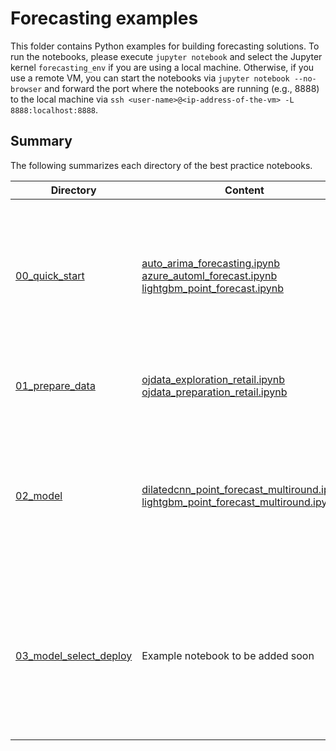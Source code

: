 # Forecasting examples

This folder contains Python examples for building forecasting solutions. To run the notebooks, please execute `jupyter notebook` and select the Jupyter kernel `forecasting_env` if you are using a local machine. Otherwise, if you use a remote VM, you can start the notebooks via `jupyter notebook --no-browser` and forward the port where the notebooks are running (e.g., 8888) to the local machine via `ssh <user-name>@<ip-address-of-the-vm> -L 8888:localhost:8888`.


## Summary

The following summarizes each directory of the best practice notebooks.

| Directory | Content | Description |
| --- | --- | --- |
| [00_quick_start](./00_quick_start)| [auto_arima_forecasting.ipynb](./00_quick_start/auto_arima_forecasting.ipynb) <br>[azure_automl_forecast.ipynb](./00_quick_start/azure_automl_forecast.ipynb) <br> [lightgbm_point_forecast.ipynb](./00_quick_start/lightgbm_point_forecast.ipynb) | Quick start notebooks that demonstrate workflow of developing a forecasting model using one-round training and testing data|
| [01_prepare_data](./01_prepare_data) | [ojdata_exploration_retail.ipynb](./01_prepare_data/ojdata_exploration_retail.ipynb) <br> [ojdata_preparation_retail.ipynb](./01_prepare_data/ojdata_preparation_retail.ipynb) | Data exploration and preparation notebooks|
| [02_model](./02_model) | [dilatedcnn_point_forecast_multiround.ipynb](./02_model/dilatedcnn_point_forecast_multiround.ipynb) <br> [lightgbm_point_forecast_multiround.ipynb](./02_model/lightgbm_point_forecast_multiround.ipynb) | Deep dive notebooks that perform multi-round training and testing of various classical and deep learning forecast algorithms|
| [03_model_select_deploy](03_model_select_deploy) | Example notebook to be added soon | Best practice notebook for model selecting by using Azure Machine Learning Service and deploying the best model on Azure|

